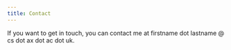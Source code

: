 ```yaml
---
title: Contact
---
```


If you want to get in touch, you can contact me at firstname dot lastname @ cs dot ax dot ac dot uk.
